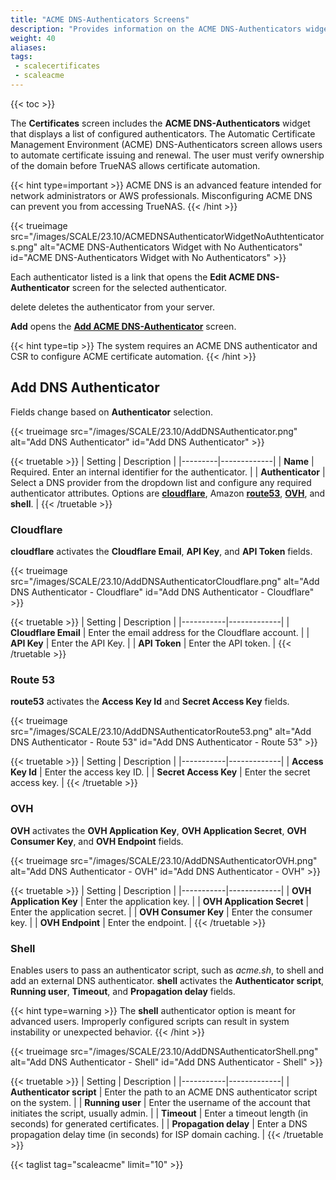 ```yaml
---
title: "ACME DNS-Authenticators Screens"
description: "Provides information on the ACME DNS-Authenticators widget and settings."
weight: 40
aliases: 
tags:
 - scalecertificates
 - scaleacme
---
```


{{< toc >}}

The **Certificates** screen includes the **ACME DNS-Authenticators** widget that displays a list of configured authenticators.
The Automatic Certificate Management Environment (ACME) DNS-Authenticators screen allows users to automate certificate issuing and renewal. The user must verify ownership of the domain before TrueNAS allows certificate automation.

{{< hint type=important >}}
ACME DNS is an advanced feature intended for network administrators or AWS professionals. Misconfiguring ACME DNS can prevent you from accessing TrueNAS.
{{< /hint >}}

{{< trueimage src="/images/SCALE/23.10/ACMEDNSAuthenticatorWidgetNoAuthtenticators.png" alt="ACME DNS-Authenticators Widget with No Authenticators" id="ACME DNS-Authenticators Widget with No Authenticators" >}}

Each authenticator listed is a link that opens the **Edit ACME DNS-Authenticator** screen for the selected authenticator.

<span class="material-icons">delete</span> deletes the authenticator from your server.

**Add** opens the **[Add ACME DNS-Authenticator](#add-dns-authenticator)** screen.

{{< hint type=tip >}}
The system requires an ACME DNS authenticator and CSR to configure ACME certificate automation.
{{< /hint >}}

## Add DNS Authenticator
Fields change based on **Authenticator** selection.

{{< trueimage src="/images/SCALE/23.10/AddDNSAuthenticator.png" alt="Add DNS Authenticator" id="Add DNS Authenticator" >}}

{{< truetable >}}
| Setting | Description |
|---------|-------------|
| **Name** | Required. Enter an internal identifier for the authenticator. |
| **Authenticator** | Select a DNS provider from the dropdown list and configure any required authenticator attributes. Options are **[cloudflare](https://www.cloudflare.com)**, Amazon **[route53](https://aws.amazon.com/route53/)**, [**OVH**](https://www.ovhcloud.com/en/domains/), and **shell**. |
{{< /truetable >}}

### Cloudflare

**cloudflare** activates the **Cloudflare Email**, **API Key**, and **API Token** fields.

{{< trueimage src="/images/SCALE/23.10/AddDNSAuthenticatorCloudflare.png" alt="Add DNS Authenticator - Cloudflare" id="Add DNS Authenticator - Cloudflare" >}}

{{< truetable >}}
| Setting | Description |
|-----------|-------------|
| **Cloudflare Email** | Enter the email address for the Cloudflare account. |
| **API Key** | Enter the API Key. |
| **API Token** | Enter the API token. |
{{< /truetable >}}

### Route 53

**route53** activates the **Access Key Id** and **Secret Access Key** fields.

{{< trueimage src="/images/SCALE/23.10/AddDNSAuthenticatorRoute53.png" alt="Add DNS Authenticator - Route 53" id="Add DNS Authenticator - Route 53" >}}

{{< truetable >}}
| Setting | Description |
|-----------|-------------|
| **Access Key Id** | Enter the access key ID. |
| **Secret Access Key** | Enter the secret access key. |
{{< /truetable >}}

### OVH

**OVH** activates the **OVH Application Key**, **OVH Application Secret**, **OVH Consumer Key**, and **OVH Endpoint** fields.

{{< trueimage src="/images/SCALE/23.10/AddDNSAuthenticatorOVH.png" alt="Add DNS Authenticator - OVH" id="Add DNS Authenticator - OVH" >}}

{{< truetable >}}
| Setting | Description |
|-----------|-------------|
| **OVH Application Key** | Enter the application key. |
| **OVH Application Secret** | Enter the application secret. |
| **OVH Consumer Key** | Enter the consumer key. |
| **OVH Endpoint** | Enter the endpoint. |
{{< /truetable >}}

### Shell

Enables users to pass an authenticator script, such as *acme.sh*, to shell and add an external DNS authenticator. **shell** activates the **Authenticator script**, **Running user**, **Timeout**, and **Propagation delay** fields.

{{< hint type=warning >}}
The **shell** authenticator option is meant for advanced users. Improperly configured scripts can result in system instability or unexpected behavior.
{{< /hint >}}

{{< trueimage src="/images/SCALE/23.10/AddDNSAuthenticatorShell.png" alt="Add DNS Authenticator - Shell" id="Add DNS Authenticator - Shell" >}}

{{< truetable >}}
| Setting | Description |
|-----------|-------------|
| **Authenticator script** | Enter the path to an ACME DNS authenticator script on the system. |
| **Running user** | Enter the username of the account that initiates the script, usually admin. |
| **Timeout** | Enter a timeout length (in seconds) for generated certificates. |
| **Propagation delay** | Enter a DNS propagation delay time (in seconds) for ISP domain caching. |
{{< /truetable >}}

{{< taglist tag="scaleacme" limit="10" >}}
